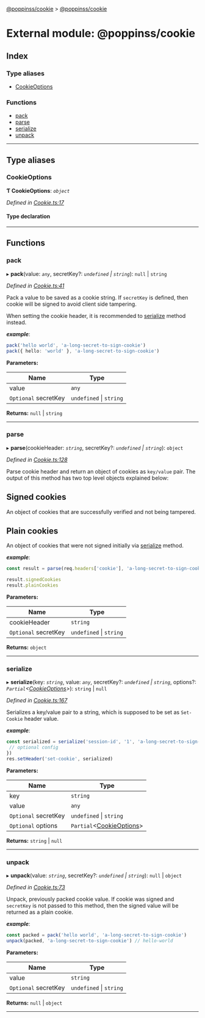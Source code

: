 [@poppinss/cookie](../README.md) > [@poppinss/cookie](../modules/_poppinss_cookie.md)

# External module: @poppinss/cookie

## Index

### Type aliases

* [CookieOptions](_poppinss_cookie.md#cookieoptions)

### Functions

* [pack](_poppinss_cookie.md#pack)
* [parse](_poppinss_cookie.md#parse)
* [serialize](_poppinss_cookie.md#serialize)
* [unpack](_poppinss_cookie.md#unpack)

---

## Type aliases

<a id="cookieoptions"></a>

###  CookieOptions

**Ƭ CookieOptions**: *`object`*

*Defined in [Cookie.ts:17](https://github.com/poppinss/cookie/blob/0c3b2d5/src/Cookie.ts#L17)*

#### Type declaration

___

## Functions

<a id="pack"></a>

###  pack

▸ **pack**(value: *`any`*, secretKey?: *`undefined` \| `string`*): `null` \| `string`

*Defined in [Cookie.ts:41](https://github.com/poppinss/cookie/blob/0c3b2d5/src/Cookie.ts#L41)*

Pack a value to be saved as a cookie string. If `secretKey` is defined, then cookie will be signed to avoid client side tampering.

When setting the cookie header, it is recommended to [serialize](_poppinss_cookie.md#serialize) method instead.

*__example__*:
 ```ts
pack('hello world', 'a-long-secret-to-sign-cookie')
pack({ hello: 'world' }, 'a-long-secret-to-sign-cookie')
```

**Parameters:**

| Name | Type |
| ------ | ------ |
| value | `any` |
| `Optional` secretKey | `undefined` \| `string` |

**Returns:** `null` \| `string`

___
<a id="parse"></a>

###  parse

▸ **parse**(cookieHeader: *`string`*, secretKey?: *`undefined` \| `string`*): `object`

*Defined in [Cookie.ts:128](https://github.com/poppinss/cookie/blob/0c3b2d5/src/Cookie.ts#L128)*

Parse cookie header and return an object of cookies as `key/value` pair. The output of this method has two top level objects explained below:

Signed cookies
--------------

An object of cookies that are successfully verified and not being tampered.

Plain cookies
-------------

An object of cookies that were not signed initially via [serialize](_poppinss_cookie.md#serialize) method.

*__example__*:
 ```ts
const result = parse(req.headers['cookie'], 'a-long-secret-to-sign-cookie')

result.signedCookies
result.plainCookies
```

**Parameters:**

| Name | Type |
| ------ | ------ |
| cookieHeader | `string` |
| `Optional` secretKey | `undefined` \| `string` |

**Returns:** `object`

___
<a id="serialize"></a>

###  serialize

▸ **serialize**(key: *`string`*, value: *`any`*, secretKey?: *`undefined` \| `string`*, options?: *`Partial`<[CookieOptions](_poppinss_cookie.md#cookieoptions)>*): `string` \| `null`

*Defined in [Cookie.ts:167](https://github.com/poppinss/cookie/blob/0c3b2d5/src/Cookie.ts#L167)*

Serializes a key/value pair to a string, which is supposed to be set as `Set-Cookie` header value.

*__example__*:
 ```ts
const serialized = serialize('session-id', '1', 'a-long-secret-to-sign-cookie', {
  // optional config
})
res.setHeader('set-cookie', serialized)
```

**Parameters:**

| Name | Type |
| ------ | ------ |
| key | `string` |
| value | `any` |
| `Optional` secretKey | `undefined` \| `string` |
| `Optional` options | `Partial`<[CookieOptions](_poppinss_cookie.md#cookieoptions)> |

**Returns:** `string` \| `null`

___
<a id="unpack"></a>

###  unpack

▸ **unpack**(value: *`string`*, secretKey?: *`undefined` \| `string`*): `null` \| `object`

*Defined in [Cookie.ts:73](https://github.com/poppinss/cookie/blob/0c3b2d5/src/Cookie.ts#L73)*

Unpack, previously packed cookie value. If cookie was signed and `secretKey` is not passed to this method, then the signed value will be returned as a plain cookie.

*__example__*:
 ```ts
const packed = pack('hello world', 'a-long-secret-to-sign-cookie')
unpack(packed, 'a-long-secret-to-sign-cookie') // hello-world
```

**Parameters:**

| Name | Type |
| ------ | ------ |
| value | `string` |
| `Optional` secretKey | `undefined` \| `string` |

**Returns:** `null` \| `object`

___

